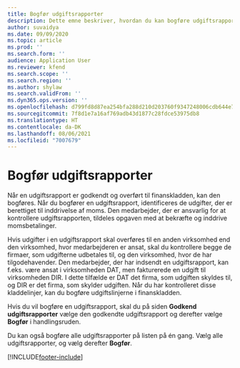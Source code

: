 ```yaml
---
title: Bogfør udgiftsrapporter
description: Dette emne beskriver, hvordan du kan bogføre udgiftsrapporter.
author: suvaidya
ms.date: 09/09/2020
ms.topic: article
ms.prod: ''
ms.search.form: ''
audience: Application User
ms.reviewer: kfend
ms.search.scope: ''
ms.search.region: ''
ms.author: shylaw
ms.search.validFrom: ''
ms.dyn365.ops.version: ''
ms.openlocfilehash: d799fd8d87ea254bfa288d210d203760f9347248006cdb644e79bcfd9e1aa678
ms.sourcegitcommit: 7f8d1e7a16af769adb43d1877c28fdce53975db8
ms.translationtype: HT
ms.contentlocale: da-DK
ms.lasthandoff: 08/06/2021
ms.locfileid: "7007679"
---
```

# <a name="post-expense-reports"></a>Bogfør udgiftsrapporter

Når en udgiftsrapport er godkendt og overført til finanskladden, kan den bogføres. Når du bogfører en udgiftsrapport, identificeres de udgifter, der er berettiget til inddrivelse af moms. Den medarbejder, der er ansvarlig for at kontrollere udgiftsrapporten, tildeles opgaven med at bekræfte og inddrive momsbetalinger.

Hvis udgifter i en udgiftsrapport skal overføres til en anden virksomhed end den virksomhed, hvor medarbejderen er ansat, skal du kontrollere begge de firmaer, som udgifterne udbetales til, og den virksomhed, hvor de har tilgodehavender. Den medarbejder, der har indsendt en udgiftsrapport, kan f.eks. være ansat i virksomheden DAT, men fakturerede en udgift til virksomheden DIR. I dette tilfælde er DAT det firma, som udgiften skyldes til, og DIR er det firma, som skylder udgiften. Når du har kontrolleret disse kladdelinjer, kan du bogføre udgiftslinjerne i finanskladden.

Hvis du vil bogføre en udgiftsrapport, skal du på siden **Godkend udgiftsrapporter** vælge den godkendte udgiftsrapport og derefter vælge **Bogfør** i handlingsruden.

Du kan også bogføre alle udgiftsrapporter på listen på én gang. Vælg alle udgiftsrapporter, og vælg derefter **Bogfør**.


[!INCLUDE[footer-include](../includes/footer-banner.md)]